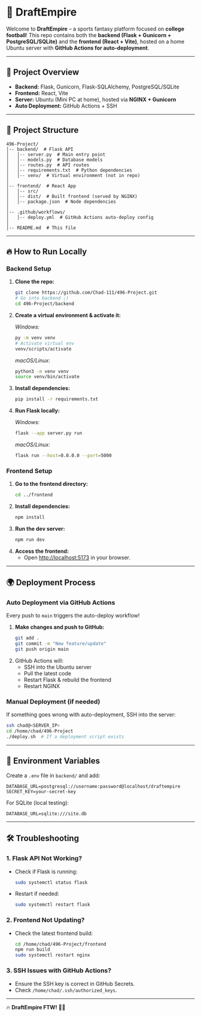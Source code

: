 # 🏈 DraftEmpire

Welcome to **DraftEmpire** – a sports fantasy platform focused on **college football**! This repo contains both the **backend (Flask + Gunicorn + PostgreSQL/SQLite)** and the **frontend (React + Vite)**, hosted on a home Ubuntu server with **GitHub Actions for auto-deployment**.

---

## 🚀 Project Overview

- **Backend:** Flask, Gunicorn, Flask-SQLAlchemy, PostgreSQL/SQLite
- **Frontend:** React, Vite
- **Server:** Ubuntu (Mini PC at home), hosted via **NGINX + Gunicorn**
- **Auto Deployment:** GitHub Actions + SSH

---

## 📁 Project Structure

```
496-Project/
│-- backend/  # Flask API
│   │-- server.py  # Main entry point
│   │-- models.py  # Database models
│   │-- routes.py  # API routes
│   │-- requirements.txt  # Python dependencies
│   │-- venv/  # Virtual environment (not in repo)
│
│-- frontend/  # React App
│   │-- src/
│   │-- dist/  # Built frontend (served by NGINX)
│   │-- package.json  # Node dependencies
│
│-- .github/workflows/
│   │-- deploy.yml  # GitHub Actions auto-deploy config
│
│-- README.md  # This file
```

---

## 🔥 How to Run Locally

### **Backend Setup**
1. **Clone the repo:**
   ```bash
   git clone https://github.com/Chad-111/496-Project.git
   # Go into backend ;)
   cd 496-Project/backend
   ```
2. **Create a virtual environment & activate it:**

    *Windows:* 
      ```bash
      py -m venv venv
      # Activate virtual env
      venv/scripts/activate
      ```
   *macOS/Linux:*
      ```bash
      python3 -m venv venv
      source venv/bin/activate
      ```
4. **Install dependencies:**
   ```bash
   pip install -r requirements.txt
   ```
5. **Run Flask locally:**

   *Windows:*
      ```bash
      flask --app server.py run
      ```
   *macOS/Linux:*
      ```bash
      flask run --host=0.0.0.0 --port=5000
      ```

### **Frontend Setup**
1. **Go to the frontend directory:**
   ```bash
   cd ../frontend
   ```
2. **Install dependencies:**
   ```bash
   npm install
   ```
3. **Run the dev server:**
   ```bash
   npm run dev
   ```
4. **Access the frontend:**
   - Open [http://localhost:5173](http://localhost:5173) in your browser.

---

## 🌍 Deployment Process
### **Auto Deployment via GitHub Actions**
Every push to `main` triggers the auto-deploy workflow!

1. **Make changes and push to GitHub:**
   ```bash
   git add .
   git commit -m "New feature/update"
   git push origin main
   ```
2. GitHub Actions will:
   - SSH into the Ubuntu server
   - Pull the latest code
   - Restart Flask & rebuild the frontend
   - Restart NGINX

### **Manual Deployment (if needed)**
If something goes wrong with auto-deployment, SSH into the server:
```bash
ssh chad@<SERVER_IP>
cd /home/chad/496-Project
./deploy.sh  # If a deployment script exists
```

---

## 📌 Environment Variables
Create a `.env` file in `backend/` and add:
```
DATABASE_URL=postgresql://username:password@localhost/draftempire
SECRET_KEY=your-secret-key
```
For SQLite (local testing):
```
DATABASE_URL=sqlite:///site.db
```

---

## 🛠️ Troubleshooting
### **1. Flask API Not Working?**
- Check if Flask is running:
  ```bash
  sudo systemctl status flask
  ```
- Restart if needed:
  ```bash
  sudo systemctl restart flask
  ```

### **2. Frontend Not Updating?**
- Check the latest frontend build:
  ```bash
  cd /home/chad/496-Project/frontend
  npm run build
  sudo systemctl restart nginx
  ```

### **3. SSH Issues with GitHub Actions?**
- Ensure the SSH key is correct in GitHub Secrets.
- Check `/home/chad/.ssh/authorized_keys`.

---

🔥 **DraftEmpire FTW!** 🚀🏈


